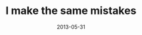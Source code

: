 ---
layout: base.njk
title : 'I make the same mistakes' 
view_title : 'I make the same mistakes' 
year : '2013' 
date : '2013-05-31' 
img_file : '/drawing/imakethesamemistakes.png' 
html_file : 'imakethesamemistakes' 
next_html : 'oneofusshouldntbehere.html' 
year_order : '12' 
permalink : "title/{{html_file}}.html"
---